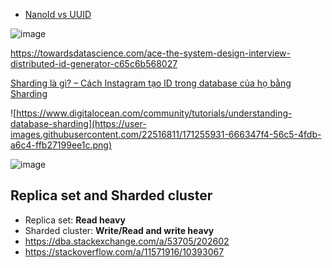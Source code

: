 - [NanoId vs UUID](https://blog.bitsrc.io/why-is-nanoid-replacing-uuid-1b5100e62ed2)

![image](https://user-images.githubusercontent.com/22516811/171254587-5cd49965-e9ea-4de4-8922-583d72ff9439.png)

https://towardsdatascience.com/ace-the-system-design-interview-distributed-id-generator-c65c6b568027

[Sharding là gì? – Cách Instagram tạo ID trong database của họ bằng Sharding](https://topdev.vn/blog/sharding-la-gi/)

![https://www.digitalocean.com/community/tutorials/understanding-database-sharding](https://user-images.githubusercontent.com/22516811/171255931-666347f4-56c5-4fdb-a6c4-ffb27199ee1c.png)

![image](https://user-images.githubusercontent.com/22516811/171255971-a558f6f1-5d20-437d-a636-f13f4939bb87.png)

## Replica set and Sharded cluster
- Replica set: **Read heavy**
- Sharded cluster: **Write/Read and write heavy**
- https://dba.stackexchange.com/a/53705/202602
- https://stackoverflow.com/a/11571916/10393067

